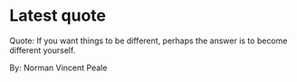 # Latest quote 

Quote: If you want things to be different, perhaps the answer is to become different yourself. 

By: Norman Vincent Peale